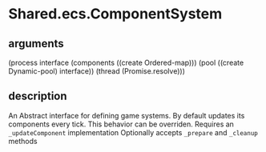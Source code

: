 # Shared.ecs.ComponentSystem

## arguments

(process interface
                 (components ((create Ordered-map)))
                 (pool ((create Dynamic-pool)  interface))
                 (thread (Promise.resolve)))

## description

An Abstract interface for defining game systems.
By default updates its components every tick.
This behavior can be overriden.
Requires an
`_updateComponent`
implementation
Optionally accepts
`_prepare`
and
`_cleanup`
methods